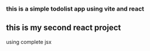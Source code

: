 ### this is a simple todolist app using vite and react 
## this is my second react project
using complete jsx 